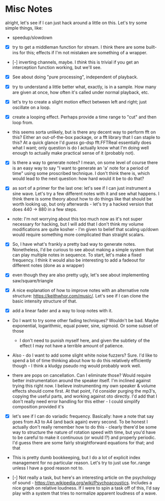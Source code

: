 
# Misc Notes

alright, let's see if I can just hack around a little on this. Let's try
some simple things, like:

- speedup/slowdown

- [x] try to get a middleman function for stream. I think there are some
  built-ins for this; effects if I'm not mistaken are something of a wrapper.

- [-] inverting channels, maybe. I *think* this is trivial if you get an
  interception function working, but we'll see.

- [x] See about doing "pure processing", independent of playback.

- [x] try to understand a little better what, exactly, is in a sample. How many
  are given at once, how often it's called under normal playback, etc.

- [x] let's try to create a slight motion effect between left and right; just
  oscillate on a loop.

- [x] create a looping effect. Perhaps provide a time range to "cut" and then
  loop from.

- this seems sorta unlikely, but is there any decent way to perform fft on this?
  Either an out-of-the-box package, or a fft library that I can staple to this?
  At a quick glance I'd *guess* go-dsp fft.FFTReal essentially does what I want;
  only question is do I actually know what I'm doing well enough to actually
  make practical sense of it (probably not).

- [x] Is there a way to generate notes? I mean, on some level of course there is
  an easy way to say "I want to generate an 'a' note for a period of time" using
  some proscribed technique. I don't think there is, which would lead to the
  next question: how hard would it be to do that?

- [x] as sort of a primer for the last one: let's see if I can just instrument a
  sine wave. Let's try a few different notes with it and see what happens. I
  think there is some theory about how to do things like that should be worth
  looking up, but only afterwards - let's try a hacked version that does 440 ->
  880 in a few steps.

- note: I'm not worrying about this too much now as it's not super necessary for
  hacking, but I will add that I don't think my volume modifications are quite
  kosher - I'm given to belief that scaling up/down would require something more
  complicated than straight scalars.

- [x] So, I have what's frankly a pretty bad way to generate notes. Nonetheless,
  I'd be curious to see about making a simple system that can play multiple
  notes in sequence. To start, let's make a fixed frequency. I think it would
  also be interesting to add a fadeout for different notes (done as a wrapper)

- [x] even though they are also pretty ugly, let's see about implementing
  saw/square/triangle

- [x] A nice explanation of how to improve notes with an alternative note
  structure: https://keithwhor.com/music/. Let's see if I can clone the basic
  intensity structure of that.

- [x] add a linear fader and a way to loop notes with it.

- Do I want to try some other fading techniques? Wouldn't be bad. Maybe
  exponential, logarithmic, equal power, sine, sigmoid. Or some subset of those
  - I don't need to punish myself here, and given the subtlety of the effect I
    may not have a terrible amount of patience.

- Also - do I want to add some slight white noise fuzzers? Sure. I'd like to
  spend a bit of time thinking about how to do this relatively efficiently
  though - I think a kludgy pseudo rng would probably work well.

- there are pops on cancellation. Can I eliminate those? Would require better
  instrumentation around the speaker itself. I'm inclined against trying this
  right now. I believe instrumenting my own speaker & volume effects should come
  first. At that point, I'd consider purging the mp3's, copying the useful
  parts, and working against oto directly. I'd add that I don't really need
  error handling for this either - I could simplify composition provided it's

- [x] let's see if I can do variadic frequency. Basically: have a note that say
  goes from A3 to A4 (and back again) every second. To be honest I actually
  don't really remember how to do this - clearly there'd be some way to
  structure the nature of rotation speed with time, but you'd have to be careful
  to make it continuous (or would I?) and properly periodic. I'd guess there are
  some fairly straightforward equations for that; and that

- This is pretty dumb bookkeeping, but I do a lot of explicit index management
  for no particular reason. Let's try to just use for..range unless I have a
  good reason not to.

- [-] Not really a task, but here's an interesting article on the psychology of
  sound - https://en.wikipedia.org/wiki/Psychoacoustics. Includes a nice graph
  on relative loudness. If I were to spin a task off of this, I'd say play with
  a system that tries to normalize apparent loudness of a wave.
